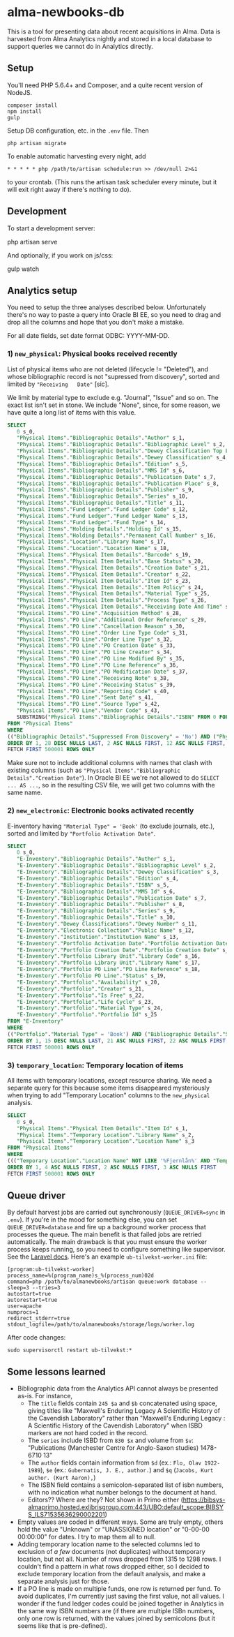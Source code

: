 # alma-newbooks-db

This is a tool for presenting data about recent acquisitions in Alma.
Data is harvested from Alma Analytics nightly and stored in a local database
to support queries we cannot do in Analytics directly.

## Setup

You'll need PHP 5.6.4+ and Composer, and a quite recent version of NodeJS.

    composer install
    npm install
    gulp

Setup DB configuration, etc. in the `.env` file. Then

    php artisan migrate

To enable automatic harvesting every night, add

    * * * * * php /path/to/artisan schedule:run >> /dev/null 2>&1

to your crontab. (This runs the artisan task scheduler every minute, but it
will exit right away if there's nothing to do).

## Development

To start a development server:

   php artisan serve

And optionally, if you work on js/css:

   gulp watch

## Analytics setup

You need to setup the three analyses described below. Unfortunately there's no way
to paste a query into Oracle BI EE, so you need to drag and drop all the columns
and hope that you don't make a mistake.

For all date fields, set date format ODBC: YYYY-MM-DD.

### 1) `new_physical`: Physical books received recently

List of physical items who are not deleted (lifecycle != "Deleted"),
and whose bibliographic record is not "supressed from discovery", sorted
and limited by `"Receiving   Date"` [sic].

We limit by material type to exclude e.g. "Journal", "Issue" and so on.
The exact list isn't set in stone. We include "None", since, for some reason,
we have quite a long list of items with this value.

```sql
SELECT
   0 s_0,
   "Physical Items"."Bibliographic Details"."Author" s_1,
   "Physical Items"."Bibliographic Details"."Bibliographic Level" s_2,
   "Physical Items"."Bibliographic Details"."Dewey Classification Top Line" s_3,
   "Physical Items"."Bibliographic Details"."Dewey Classification" s_4,
   "Physical Items"."Bibliographic Details"."Edition" s_5,
   "Physical Items"."Bibliographic Details"."MMS Id" s_6,
   "Physical Items"."Bibliographic Details"."Publication Date" s_7,
   "Physical Items"."Bibliographic Details"."Publication Place" s_8,
   "Physical Items"."Bibliographic Details"."Publisher" s_9,
   "Physical Items"."Bibliographic Details"."Series" s_10,
   "Physical Items"."Bibliographic Details"."Title" s_11,
   "Physical Items"."Fund Ledger"."Fund Ledger Code" s_12,
   "Physical Items"."Fund Ledger"."Fund Ledger Name" s_13,
   "Physical Items"."Fund Ledger"."Fund Type" s_14,
   "Physical Items"."Holding Details"."Holding Id" s_15,
   "Physical Items"."Holding Details"."Permanent Call Number" s_16,
   "Physical Items"."Location"."Library Name" s_17,
   "Physical Items"."Location"."Location Name" s_18,
   "Physical Items"."Physical Item Details"."Barcode" s_19,
   "Physical Items"."Physical Item Details"."Base Status" s_20,
   "Physical Items"."Physical Item Details"."Creation Date" s_21,
   "Physical Items"."Physical Item Details"."Creator" s_22,
   "Physical Items"."Physical Item Details"."Item Id" s_23,
   "Physical Items"."Physical Item Details"."Item Policy" s_24,
   "Physical Items"."Physical Item Details"."Material Type" s_25,
   "Physical Items"."Physical Item Details"."Process Type" s_26,
   "Physical Items"."Physical Item Details"."Receiving Date And Time" s_27,
   "Physical Items"."PO Line"."Acquisition Method" s_28,
   "Physical Items"."PO Line"."Additional Order Reference" s_29,
   "Physical Items"."PO Line"."Cancellation Reason" s_30,
   "Physical Items"."PO Line"."Order Line Type Code" s_31,
   "Physical Items"."PO Line"."Order Line Type" s_32,
   "Physical Items"."PO Line"."PO Creation Date" s_33,
   "Physical Items"."PO Line"."PO Line Creator" s_34,
   "Physical Items"."PO Line"."PO Line Modified By" s_35,
   "Physical Items"."PO Line"."PO Line Reference" s_36,
   "Physical Items"."PO Line"."PO Modification Date" s_37,
   "Physical Items"."PO Line"."Receiving Note" s_38,
   "Physical Items"."PO Line"."Receiving Status" s_39,
   "Physical Items"."PO Line"."Reporting Code" s_40,
   "Physical Items"."PO Line"."Sent Date" s_41,
   "Physical Items"."PO Line"."Source Type" s_42,
   "Physical Items"."PO Line"."Vendor Code" s_43,
   SUBSTRING("Physical Items"."Bibliographic Details"."ISBN" FROM 0 FOR POSITION(';' IN "Physical Items"."Bibliographic Details"."ISBN")-1) s_44
FROM "Physical Items"
WHERE
(("Bibliographic Details"."Suppressed From Discovery" = 'No') AND ("Physical Item Details"."Lifecycle" <> 'Deleted') AND ("PO Line"."PO Line Reference" LIKE 'POL-%') AND ("Physical Item Details"."Material Type" IN ('Audiobook', 'Blu-Ray', 'Blu-Ray And DVD', 'Book', 'DVD', 'None')))
ORDER BY 1, 28 DESC NULLS LAST, 2 ASC NULLS FIRST, 12 ASC NULLS FIRST, 10 ASC NULLS FIRST, 45 ASC NULLS FIRST, 5 ASC NULLS FIRST, 7 ASC NULLS FIRST, 6 ASC NULLS FIRST, 8 ASC NULLS FIRST, 4 ASC NULLS FIRST, 29 ASC NULLS FIRST, 37 ASC NULLS FIRST, 39 ASC NULLS FIRST, 40 ASC NULLS FIRST, 42 ASC NULLS FIRST, 11 ASC NULLS FIRST, 3 ASC NULLS FIRST, 19 ASC NULLS FIRST, 17 ASC NULLS FIRST, 22 ASC NULLS FIRST, 23 ASC NULLS FIRST, 20 ASC NULLS FIRST, 24 ASC NULLS FIRST, 26 ASC NULLS FIRST, 25 ASC NULLS FIRST, 16 ASC NULLS FIRST, 27 ASC NULLS FIRST, 21 ASC NULLS FIRST, 9 ASC NULLS FIRST, 18 ASC NULLS FIRST, 41 ASC NULLS FIRST, 13 ASC NULLS FIRST, 31 ASC NULLS FIRST, 34 ASC NULLS FIRST, 30 ASC NULLS FIRST, 32 ASC NULLS FIRST, 38 ASC NULLS FIRST, 36 ASC NULLS FIRST, 43 ASC NULLS FIRST, 44 ASC NULLS FIRST, 14 ASC NULLS FIRST, 15 ASC NULLS FIRST, 33 ASC NULLS FIRST, 35 ASC NULLS FIRST
FETCH FIRST 500001 ROWS ONLY
```

Make sure not to include additional columns with names that clash with existing columns
(such as `"Physical Items"."Bibliographic Details"."Creation Date"`). In Oracle BI EE
we're not allowed to do `SELECT ... AS ...`, so in the resulting CSV file, we will get
two columns with the same name.

### 2) `new_electronic`: Electronic books activated recently

E-inventory having `"Material Type" = 'Book'` (to exclude journals, etc.),
sorted and limited by `"Portfolio Activation Date"`.

```sql
SELECT
   0 s_0,
   "E-Inventory"."Bibliographic Details"."Author" s_1,
   "E-Inventory"."Bibliographic Details"."Bibliographic Level" s_2,
   "E-Inventory"."Bibliographic Details"."Dewey Classification" s_3,
   "E-Inventory"."Bibliographic Details"."Edition" s_4,
   "E-Inventory"."Bibliographic Details"."ISBN" s_5,
   "E-Inventory"."Bibliographic Details"."MMS Id" s_6,
   "E-Inventory"."Bibliographic Details"."Publication Date" s_7,
   "E-Inventory"."Bibliographic Details"."Publisher" s_8,
   "E-Inventory"."Bibliographic Details"."Series" s_9,
   "E-Inventory"."Bibliographic Details"."Title" s_10,
   "E-Inventory"."Dewey Classifications"."Dewey Number" s_11,
   "E-Inventory"."Electronic Collection"."Public Name" s_12,
   "E-Inventory"."Institution"."Institution Name" s_13,
   "E-Inventory"."Portfolio Activation Date"."Portfolio Activation Date" s_14,
   "E-Inventory"."Portfolio Creation Date"."Portfolio Creation Date" s_15,
   "E-Inventory"."Portfolio Library Unit"."Library Code" s_16,
   "E-Inventory"."Portfolio Library Unit"."Library Name" s_17,
   "E-Inventory"."Portfolio PO Line"."PO Line Reference" s_18,
   "E-Inventory"."Portfolio PO Line"."Status" s_19,
   "E-Inventory"."Portfolio"."Availability" s_20,
   "E-Inventory"."Portfolio"."Creator" s_21,
   "E-Inventory"."Portfolio"."Is Free" s_22,
   "E-Inventory"."Portfolio"."Life Cycle" s_23,
   "E-Inventory"."Portfolio"."Material Type" s_24,
   "E-Inventory"."Portfolio"."Portfolio Id" s_25
FROM "E-Inventory"
WHERE
(("Portfolio"."Material Type" = 'Book') AND ("Bibliographic Details"."Suppressed From Discovery" = 'No'))
ORDER BY 1, 15 DESC NULLS LAST, 21 ASC NULLS FIRST, 22 ASC NULLS FIRST, 23 ASC NULLS FIRST, 19 ASC NULLS FIRST, 20 ASC NULLS FIRST, 14 ASC NULLS FIRST, 12 ASC NULLS FIRST, 16 ASC NULLS FIRST, 24 ASC NULLS FIRST, 25 ASC NULLS FIRST, 7 ASC NULLS FIRST, 11 ASC NULLS FIRST, 13 ASC NULLS FIRST, 26 ASC NULLS FIRST, 4 ASC NULLS FIRST, 5 ASC NULLS FIRST, 6 ASC NULLS FIRST, 9 ASC NULLS FIRST, 8 ASC NULLS FIRST, 10 ASC NULLS FIRST, 2 ASC NULLS FIRST, 3 ASC NULLS FIRST, 17 ASC NULLS FIRST, 18 ASC NULLS FIRST
FETCH FIRST 500001 ROWS ONLY
```

### 3) `temporary_location`: Temporary location of items

All items with temporary locations, except resource sharing. We need a
separate query for this because some items disappeared mysteriously when
trying to add "Temporary Location" columns to the `new_physical` analysis.

```sql
SELECT
   0 s_0,
   "Physical Items"."Physical Item Details"."Item Id" s_1,
   "Physical Items"."Temporary Location"."Library Name" s_2,
   "Physical Items"."Temporary Location"."Location Name" s_3
FROM "Physical Items"
WHERE
((("Temporary Location"."Location Name" NOT LIKE '%Fjernlån%' AND "Temporary Location"."Location Name" NOT LIKE '%Sharing%' AND "Temporary Location"."Location Name" NOT LIKE '%None%')) AND ("Physical Item Details"."Temporary Physical Location In Use" = 'Yes'))
ORDER BY 1, 4 ASC NULLS FIRST, 2 ASC NULLS FIRST, 3 ASC NULLS FIRST
FETCH FIRST 500001 ROWS ONLY
```

## Queue driver

By default harvest jobs are carried out synchronously (`QUEUE_DRIVER=sync` in `.env`).
If you're in the mood for something else,
you can set `QUEUE_DRIVER=database` and fire up a background worker process that
processes the queue. The main benefit is that failed jobs are retried
automatically. The main drawback is that you must ensure the worker process keeps
running, so you need to configure something like supervisor. See the
[Laravel docs](https://laravel.com/docs/5.3/queues). Here's an example
`ub-tilvekst-worker.ini` file:

```
[program:ub-tilvekst-worker]
process_name=%(program_name)s_%(process_num)02d
command=php /path/to/almanewbooks/artisan queue:work database --sleep=3 --tries=3
autostart=true
autorestart=true
user=apache
numprocs=1
redirect_stderr=true
stdout_logfile=/path/to/almanewbooks/storage/logs/worker.log
```

After code changes:

    sudo supervisorctl restart ub-tilvekst:*

## Some lessons learned

* Bibliographic data from the Analytics API cannot always be presented as-is.
  For instance,
  * The `title` fields contain `245 $a` and `$b` concatenated using space, giving
    titles like "Maxwell's Enduring Legacy A Scientific History of the Cavendish Laboratory"
    rather than "Maxwell's Enduring Legacy : A Scientific History of the Cavendish Laboratory"
    when ISBD markers are not hard coded in the record.
  * The `series` include ISBD from `830 $x` and volume from `$v`:
    "Publications (Manchester Centre for Anglo-Saxon studies) 1478-6710 13"
  * The `author` fields contain information from `$d` (ex.: `Flo, Olav 1922-1989`),
    `$e` (ex.: `Gubernatis, J. E., author.`) and `$q` (`Jacobs, Kurt author. (Kurt Aaron),`)
  * The ISBN field contains a semicolon-separated list of isbn numbers, with no indication what
    number belongs to the document at hand.
  * Editors?? Where are they? Not shown in Primo either 
    (https://bibsys-almaprimo.hosted.exlibrisgroup.com:443/UBO:default_scope:BIBSYS_ILS71535636290002201)
* Empty values are coded in different ways. Some are truly empty, others hold the value
  "Unknown" or "UNASSIGNED location" or "0-00-00 00:00:00" for dates. I try to map them all to null.
* Adding temporary location name to the selected columns led to exclusion of *a few*
    documents (not duplicates) without temporary location, but not all. Number of rows dropped
    from 1315 to 1298 rows. I couldn't find a pattern in what rows dropped either, so I decided
    to exclude temporary location from the default analysis, and make a separate analysis just for those.
* If a PO line is made on multiple funds, one row is returned per fund. To avoid duplicates,
  I'm currently just saving the first value, not all values. I wonder if the fund ledger codes could
  be joined together in Analytics in the same way ISBN numbers are (if there are multiple ISBn numbers,
  only one row is returned, with the values joined by semicolons (but it seems like that is pre-defined).
